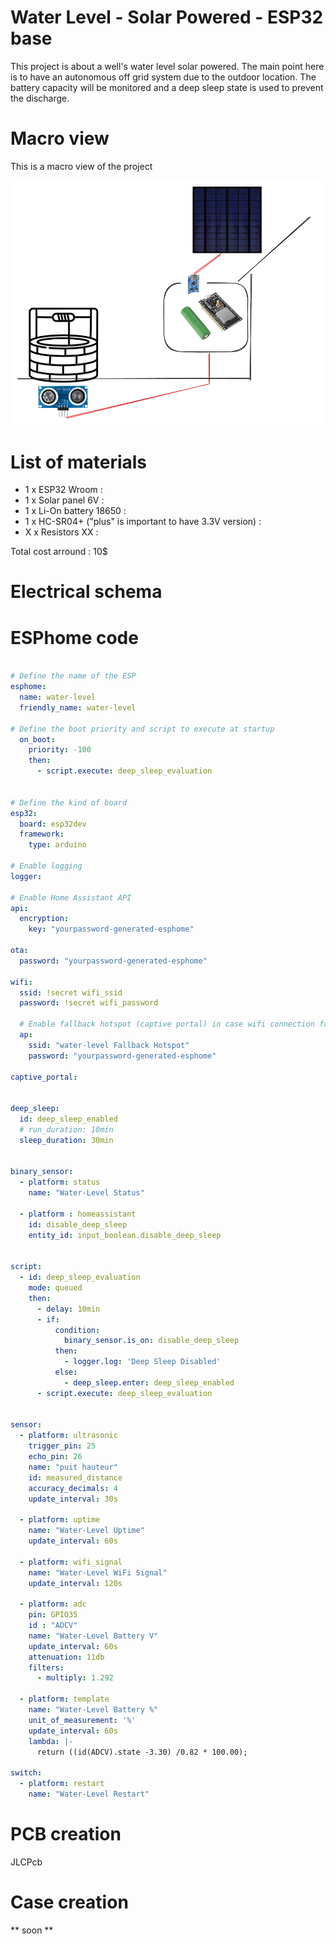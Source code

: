 # Water Level  - Solar Powered - ESP32 base

This project is about a well's water level solar powered.
The main point here is to have an autonomous off grid system due to the outdoor location.
The battery capacity will be monitored and a deep sleep state is used to prevent the discharge.


# Macro view

This is a macro view of the project

<img src="./images/macrodiagram.png" width="800">


# List of materials

- 1 x ESP32 Wroom : 
- 1 x Solar panel 6V :
- 1 x Li-On battery 18650 :
- 1 x HC-SR04+ ("plus" is important to have 3.3V version) : 
- X x Resistors XX : 

Total cost arround : 10$


# Electrical schema





# ESPhome code

```yaml

# Define the name of the ESP
esphome:
  name: water-level
  friendly_name: water-level

# Define the boot priority and script to execute at startup
  on_boot: 
    priority: -100
    then:
      - script.execute: deep_sleep_evaluation


# Define the kind of board
esp32:
  board: esp32dev
  framework:
    type: arduino

# Enable logging
logger:

# Enable Home Assistant API
api:
  encryption:
    key: "yourpassword-generated-esphome"

ota:
  password: "yourpassword-generated-esphome"

wifi:
  ssid: !secret wifi_ssid
  password: !secret wifi_password

  # Enable fallback hotspot (captive portal) in case wifi connection fails
  ap:
    ssid: "water-level Fallback Hotspot"
    password: "yourpassword-generated-esphome"

captive_portal:


deep_sleep:
  id: deep_sleep_enabled
  # run_duration: 10min
  sleep_duration: 30min


binary_sensor:
  - platform: status
    name: "Water-Level Status"
  
  - platform : homeassistant
    id: disable_deep_sleep
    entity_id: input_boolean.disable_deep_sleep


script: 
  - id: deep_sleep_evaluation
    mode: queued
    then:
      - delay: 10min
      - if:
          condition:
            binary_sensor.is_on: disable_deep_sleep
          then:
            - logger.log: 'Deep Sleep Disabled'
          else:
            - deep_sleep.enter: deep_sleep_enabled
      - script.execute: deep_sleep_evaluation


sensor:
  - platform: ultrasonic
    trigger_pin: 25
    echo_pin: 26
    name: "puit hauteur"
    id: measured_distance
    accuracy_decimals: 4
    update_interval: 30s

  - platform: uptime
    name: "Water-Level Uptime"  
    update_interval: 60s

  - platform: wifi_signal
    name: "Water-Level WiFi Signal"
    update_interval: 120s

  - platform: adc
    pin: GPIO35
    id : "ADCV"
    name: "Water-Level Battery V"
    update_interval: 60s
    attenuation: 11db
    filters:
      - multiply: 1.292
  
  - platform: template
    name: "Water-Level Battery %"
    unit_of_measurement: '%'
    update_interval: 60s
    lambda: |-
      return ((id(ADCV).state -3.30) /0.82 * 100.00);

switch:
  - platform: restart
    name: "Water-Level Restart"


```

# PCB creation

JLCPcb

# Case creation 

** soon **
